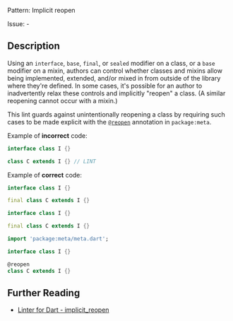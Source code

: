Pattern: Implicit reopen

Issue: -

## Description

Using an `interface`, `base`, `final`, or `sealed` modifier on a class,
or a `base` modifier on a mixin,
authors can control whether classes and mixins allow being implemented,
extended, and/or mixed in from outside of the library where they're defined.
In some cases, it's possible for an author to inadvertently relax these controls
and implicitly "reopen" a class. (A similar reopening cannot occur with a mixin.)

This lint guards against unintentionally reopening a class by requiring such
cases to be made explicit with the 
[`@reopen`](https://pub.dev/documentation/meta/latest/meta/reopen-constant.html)
annotation in `package:meta`.

Example of **incorrect** code:
```dart
interface class I {}

class C extends I {} // LINT
```

Example of **correct** code:
```dart
interface class I {}

final class C extends I {}
```

```dart
interface class I {}

final class C extends I {}
```

```dart
import 'package:meta/meta.dart';

interface class I {}

@reopen
class C extends I {}
```

## Further Reading

* [Linter for Dart - implicit_reopen](https://dart.dev/tools/linter-rules/implicit_reopen)
